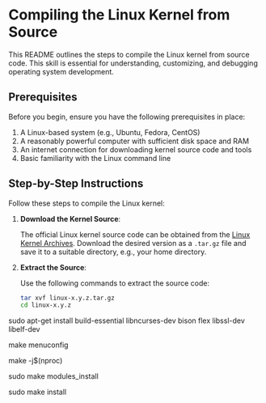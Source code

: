 # Compiling the Linux Kernel from Source

This README outlines the steps to compile the Linux kernel from source code. This skill is essential for understanding, customizing, and debugging operating system development.

## Prerequisites

Before you begin, ensure you have the following prerequisites in place:

1. A Linux-based system (e.g., Ubuntu, Fedora, CentOS)
2. A reasonably powerful computer with sufficient disk space and RAM
3. An internet connection for downloading kernel source code and tools
4. Basic familiarity with the Linux command line

## Step-by-Step Instructions

Follow these steps to compile the Linux kernel:

1. **Download the Kernel Source**:

   The official Linux kernel source code can be obtained from the [Linux Kernel Archives](https://www.kernel.org/). Download the desired version as a `.tar.gz` file and save it to a suitable directory, e.g., your home directory.

2. **Extract the Source**:

   Use the following commands to extract the source code:

   ```bash
   tar xvf linux-x.y.z.tar.gz
   cd linux-x.y.z
   ```

sudo apt-get install build-essential libncurses-dev bison flex libssl-dev libelf-dev

make menuconfig

make -j$(nproc)

sudo make modules_install

sudo make install
